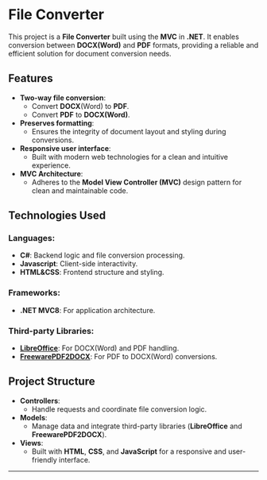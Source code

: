 # File Converter

This project is a **File Converter** built using the **MVC** in **.NET**. It enables  conversion between **DOCX(Word)** and **PDF** formats, providing a reliable and efficient solution for document conversion needs.

## Features

- **Two-way file conversion**:
  - Convert **DOCX**(Word) to **PDF**.
  - Convert **PDF** to **DOCX(Word)**.
- **Preserves formatting**:
  - Ensures the integrity of document layout and styling during conversions.
- **Responsive user interface**:
  - Built with modern web technologies for a clean and intuitive experience.
- **MVC Architecture**:
  - Adheres to the **Model View Controller (MVC)** design pattern for clean and maintainable code.

## Technologies Used

### Languages:
- **C#**: Backend logic and file conversion processing.
- **Javascript**: Client-side interactivity.
- **HTML&CSS**: Frontend structure and styling.

### Frameworks:
- **.NET MVC8**: For application architecture.

### Third-party Libraries:
- **[LibreOffice](https://www.libreoffice.org/)**: For DOCX(Word) and PDF handling.
- **[FreewarePDF2DOCX](https://www.freewarepdf2docx.com/)**: For PDF to DOCX(Word) conversions.

## Project Structure

- **Controllers**:
  - Handle requests and coordinate file conversion logic.
- **Models**:
  - Manage data and integrate third-party libraries (**LibreOffice** and **FreewarePDF2DOCX**).
- **Views**:
  - Built with **HTML**, **CSS**, and **JavaScript** for a responsive and user-friendly interface.

---



